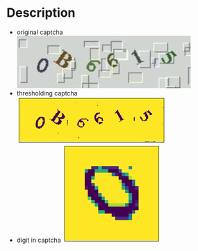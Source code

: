 # Description
* original captcha
![demo](../img/a.png)
* thresholding captcha
![demo](../img/b.png)
* digit in captcha
![demo](../img/c.png)


